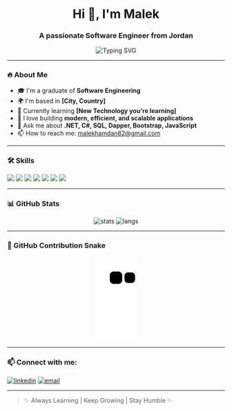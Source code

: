 <h1 align="center">Hi 👋, I'm Malek</h1>
<h3 align="center">A passionate Software Engineer from Jordan</h3>

<p align="center">
  <img src="https://readme-typing-svg.herokuapp.com?font=Fira+Code&duration=4000&pause=1000&color=58A6FF&width=435&lines=Welcome+to+my+GitHub!;I+am+a+Software+Engineer;I+love+coding+and+learning+new+things!" alt="Typing SVG" />
</p>

---

### 🔥 About Me
- 🎓 I'm a graduate of **Software Engineering**
- 🌍 I'm based in **[City, Country]**
- 🌱 Currently learning **[New Technology you're learning]**
- 🚀 I love building **modern, efficient, and scalable applications**
- 💬 Ask me about **.NET, C#, SQL, Dapper, Bootstrap, JavaScript**
- 📫 How to reach me: malekhamdan82@gmail.com

---

### 🛠️ Skills

<p align="left">
  <img src="https://img.shields.io/badge/C%23-239120?style=for-the-badge&logo=c-sharp&logoColor=white" />
  <img src="https://img.shields.io/badge/.NET-512BD4?style=for-the-badge&logo=dotnet&logoColor=white" />
  <img src="https://img.shields.io/badge/SQL-316192?style=for-the-badge&logo=postgresql&logoColor=white" />
  <img src="https://img.shields.io/badge/Dapper-0082C9?style=for-the-badge&logoColor=white" />
  <img src="https://img.shields.io/badge/Bootstrap-7952B3?style=for-the-badge&logo=bootstrap&logoColor=white" />
  <img src="https://img.shields.io/badge/Git-F05032?style=for-the-badge&logo=git&logoColor=white" />
  <img src="https://img.shields.io/badge/JavaScript-F7DF1E?style=for-the-badge&logo=javascript&logoColor=black" />
</p>

---

### 📊 GitHub Stats

<p align="center">
  <img src="https://github-readme-stats.vercel.app/api?username=MalekJamal&show_icons=true&theme=radical" alt="stats" />
  <img src="https://github-readme-stats.vercel.app/api/top-langs/?username=MalekJamal&layout=compact&theme=radical" alt="langs" />
</p>

---

### 🐍 GitHub Contribution Snake

<p align="center">
  <img src="https://raw.githubusercontent.com/MalekJamal/MalekJamal/output/github-contribution-grid-snake.svg" alt="snake" />
</p>

---

### 📫 Connect with me:

<p align="left">
  <a href="https://www.linkedin.com/in/malek-hamdan/" target="blank"><img align="center" src="https://cdn-icons-png.flaticon.com/512/174/174857.png" alt="linkedin" height="30" width="30" /></a>
  <a href="mailto:malekhamdan82@gmail.com" target="blank"><img align="center" src="https://cdn-icons-png.flaticon.com/512/732/732200.png" alt="email" height="30" width="30" /></a>
</p>

---

> ✨ Always Learning | Keep Growing | Stay Humble ✨
